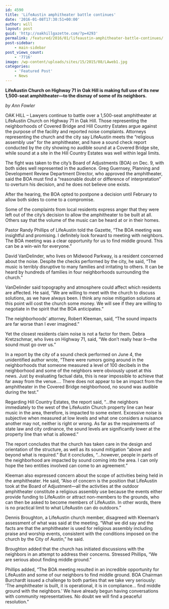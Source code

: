 ```yaml
---
id: 4590
title: 'LifeAustin amphitheater battle continues'
date: '2016-01-08T17:30:51+00:00'
author: will
layout: post
guid: 'http://oakhillgazette.com/?p=4293'
permalink: /featured/2016/01/lifeaustin-amphitheater-battle-continues/
post-sidebar:
    - main-sidebar
post_views_count:
    - '7716'
image: /wp-content/uploads/sites/15/2015/08/LAweb1.jpg
categories:
    - 'Featured Post'
    - News
---
```


**LifeAustin Church on Highway 71 in Oak Hill is making full use of its new 1,500-seat amphitheater—to the dismay of some of its neighbors.**

*by Ann Fowler*

OAK HILL – Lawyers continue to battle over a 1,500-seat amphitheater at LifeAustin Church on Highway 71 in Oak Hill. Those representing the neighborhoods of Covered Bridge and Hill Country Estates argue against the purpose of the facility and reported noise complaints. Attorneys representing the church and the city say LifeAustin meets the “religious assembly use” for the amphitheater, and have a sound check report conducted by the city showing no audible sound at a Covered Bridge site, while sound at a site in the Hill Country Estates was well within legal limits.

The fight was taken to the city’s Board of Adjustments (BOA) on Dec. 9, with both sides well represented in the audience. Greg Guernsey, Planning and Development Review Department Director, who approved the amphitheater, said the BOA must find a “reasonable doubt or difference of interpretation” to overturn his decision, and he does not believe one exists.

After the hearing, the BOA opted to postpone a decision until February to allow both sides to come to a compromise.

Some of the complaints from local residents express anger that they were left out of the city’s decision to allow the amphitheater to be built at all. Others say that the volume of the music can be heard at or in their homes.

Pastor Randy Phillips of LifeAustin told the Gazette, “The BOA meeting was insightful and promising. I definitely look forward to meeting with neighbors. The BOA meeting was a clear opportunity for us to find middle ground. This can be a win-win for everyone.”

David VanDelinder, who lives on Midwood Parkway, is a resident concerned about the noise. Despite the checks performed by the city, he said, “The music is terribly disruptive to many families and irritating to others. It can be heard by hundreds of families in four neighborhoods surrounding the church.”

VanDelinder said topography and atmosphere could affect which residents are affected. He said, “We are willing to meet with the church to discuss solutions, as we have always been. I think any noise mitigation solutions at this point will cost the church some money. We will see if they are willing to negotiate in the spirit that the BOA anticipates.”

The neighborhoods’ attorney, Robert Kleeman, said, “The sound impacts are far worse than I ever imagined.”

Yet the closest residents claim noise is not a factor for them. Debra Kretzschmar, who lives on Highway 71, said, “We don’t really hear it—the sound must go over us.”

In a report by the city of a sound check performed on June 4, the unidentified author wrote, “There were rumors going around in the neighborhoods that someone measured a level of 100 decibels in the neighborhood and some of the neighbors were obviously upset at this news. Just by evaluating factual data, this is near impossible to achieve that far away from the venue…. There does not appear to be an impact from the amphitheater in the Covered Bridge neighborhood, no sound was audible during the test.”

Regarding Hill Country Estates, the report said, “…the neighbors immediately to the west of the LifeAustin Church property line can hear music in the area, therefore, is impacted to some extent. Excessive noise is subjective when measured at low levels and what one considers a nuisance another may not, neither is right or wrong. As far as the requirements of state law and city ordinance, the sound levels are significantly lower at the property line than what is allowed.”

The report concludes that the church has taken care in the design and orientation of the structure, as well as its sound mitigation “above and beyond what is required.” But it concludes, “…however, people in parts of the neighborhood are impacted by sound coming into the area. I can only hope the two entities involved can come to an agreement.”

Kleeman also expressed concern about the scope of activities being held in the amphitheater. He said, “Also of concern is the position that LifeAustin took at the Board of Adjustment—all the activities at the outdoor amphitheater constitute a religious assembly use because the events either provide funding to LifeAustin or attract non-members to the grounds, who can then be asked to become members of LifeAustin. In other words, there is no practical limit to what LifeAustin can do outdoors.”

Dennis Broughton, a LifeAustin church member, disagreed with Kleeman’s assessment of what was said at the meeting. “What we did say and the facts are that the amphitheater is used for religious assembly including praise and worship events, consistent with the conditions imposed on the church by the City of Austin,” he said.

Broughton added that the church has initiated discussions with the neighbors in an attempt to address their concerns. Stressed Phillips, “We are serious about finding middle ground.”

Phillips added, “The BOA meeting resulted in an incredible opportunity for LifeAustin and some of our neighbors to find middle ground. BOA Chairman Burchardt issued a challenge to both parties that we take very seriously: ‘The amphitheater is built, it is operational, it is in compliance… find middle ground with the neighbors.’ We have already begun having conversations with community representatives. No doubt we will find a peaceful resolution.”